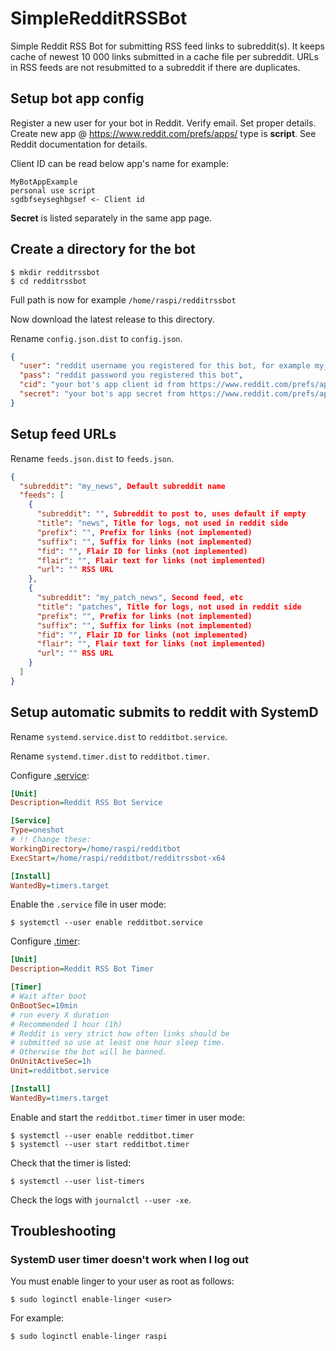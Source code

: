 # SimpleRedditRSSBot
Simple Reddit RSS Bot for submitting RSS feed links to subreddit(s). It keeps cache of newest 10 000 links submitted in a cache file per subreddit. URLs in RSS feeds are not resubmitted to a subreddit if there are duplicates.

## Setup bot app config
Register a new user for your bot in Reddit. Verify email. Set proper details.
Create new app @ https://www.reddit.com/prefs/apps/ type is **script**. See Reddit documentation for details.

Client ID can be read below app's name for example:
```
MyBotAppExample
personal use script
sgdbfseyseghbgsef <- Client id
```

**Secret** is listed separately in the same app page. 

## Create a directory for the bot

```
$ mkdir redditrssbot
$ cd redditrssbot
```
Full path is now for example `/home/raspi/redditrssbot`

Now download the latest release to this directory.

Rename `config.json.dist` to `config.json`.

```json
{
  "user": "reddit username you registered for this bot, for example my_simple_bot",
  "pass": "reddit password you registered this bot",
  "cid": "your bot's app client id from https://www.reddit.com/prefs/apps/",
  "secret": "your bot's app secret from https://www.reddit.com/prefs/apps/"
}
```


## Setup feed URLs

Rename `feeds.json.dist` to `feeds.json`.

```json
{
  "subreddit": "my_news", Default subreddit name
  "feeds": [
    {
      "subreddit": "", Subreddit to post to, uses default if empty
      "title": "news", Title for logs, not used in reddit side
      "prefix": "", Prefix for links (not implemented)
      "suffix": "", Suffix for links (not implemented)
      "fid": "", Flair ID for links (not implemented)
      "flair": "", Flair text for links (not implemented)
      "url": "" RSS URL
    },
    {
      "subreddit": "my_patch_news", Second feed, etc
      "title": "patches", Title for logs, not used in reddit side
      "prefix": "", Prefix for links (not implemented)
      "suffix": "", Suffix for links (not implemented)
      "fid": "", Flair ID for links (not implemented)
      "flair": "", Flair text for links (not implemented)
      "url": "" RSS URL
    }
  ]
}
```

## Setup automatic submits to reddit with SystemD

Rename `systemd.service.dist` to `redditbot.service`.

Rename `systemd.timer.dist` to `redditbot.timer`.

Configure [.service](https://www.freedesktop.org/software/systemd/man/systemd.service.html):
```ini
[Unit]
Description=Reddit RSS Bot Service

[Service]
Type=oneshot
# !! Change these:
WorkingDirectory=/home/raspi/redditbot
ExecStart=/home/raspi/redditbot/redditrssbot-x64

[Install]
WantedBy=timers.target
```
Enable the `.service` file in user mode:
```
$ systemctl --user enable redditbot.service
```

Configure [.timer](https://www.freedesktop.org/software/systemd/man/systemd.timer.html):

```ini
[Unit]
Description=Reddit RSS Bot Timer

[Timer]
# Wait after boot
OnBootSec=10min
# run every X duration
# Recommended 1 hour (1h)
# Reddit is very strict how often links should be 
# submitted so use at least one hour sleep time. 
# Otherwise the bot will be banned.
OnUnitActiveSec=1h
Unit=redditbot.service

[Install]
WantedBy=timers.target
```

Enable and start the `redditbot.timer` timer in user mode:

```
$ systemctl --user enable redditbot.timer
$ systemctl --user start redditbot.timer
```

Check that the timer is listed:
```
$ systemctl --user list-timers
```

Check the logs with `journalctl --user -xe`.

## Troubleshooting

### SystemD user timer doesn't work when I log out

You must enable linger to your user as root as follows:

```
$ sudo loginctl enable-linger <user>
```

For example:

```
$ sudo loginctl enable-linger raspi
```
